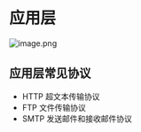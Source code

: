 # 应用层

![image.png](http://tva1.sinaimg.cn/large/006vSZ9Ugy1gxkd2sx843j30k00audip.jpg)

## 应用层常见协议
+ HTTP 超文本传输协议
+ FTP 文件传输协议
+ SMTP 发送邮件和接收邮件协议